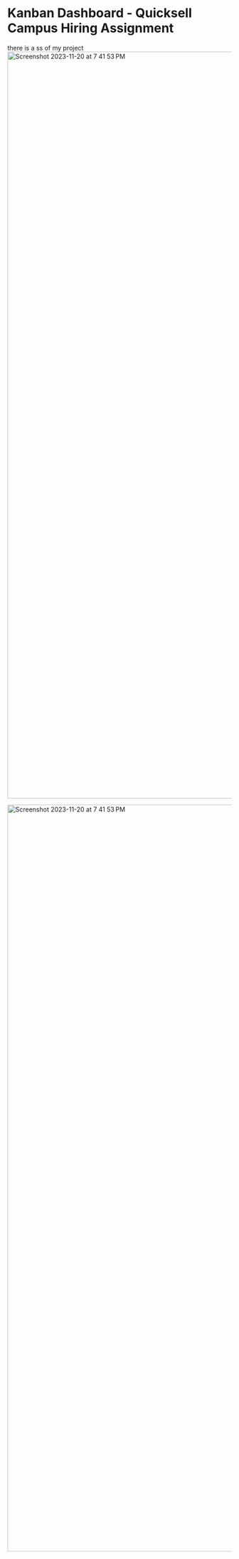 # Kanban Dashboard - Quicksell Campus Hiring Assignment

  there is a ss of my project 
  <img width="1680" alt="Screenshot 2023-11-20 at 7 41 53 PM" src="https://github.com/shrutidoneria123/Kanboard-assignment/assets/95027763/0e0c35c3-2630-4da0-a1d8-774f6bb245db">

<img width="1680" alt="Screenshot 2023-11-20 at 7 41 53 PM" src="https://github.com/shrutidoneria123/Kanboard-assignment/assets/95027763/dac2ea3f-cc31-4902-992b-623a048d43bb">
